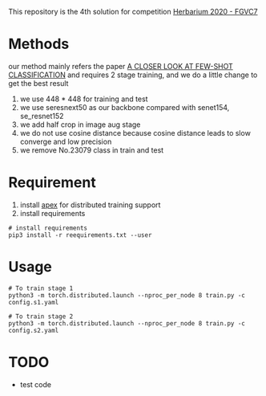 This repository is the 4th solution for competition [Herbarium 2020 - FGVC7](https://www.kaggle.com/c/herbarium-2020-fgvc7/overview)
# Methods
our method mainly refers the paper [A CLOSER LOOK AT FEW-SHOT CLASSIFICATION](https://arxiv.org/pdf/1904.04232.pdf) and requires 2 stage training, and we do a little change to get the best result
1. we use 448 * 448 for training and test
2. we use seresnext50 as our backbone compared with senet154, se_resnet152
3. we add half crop in image aug stage
4. we do not use cosine distance because cosine distance leads to slow converge  and low precision 
5. we remove No.23079 class in train and test

# Requirement
1. install [apex](https://github.com/NVIDIA/apex) for distributed training support
2. install requirements
```angular2
# install requirements
pip3 install -r reequirements.txt --user
```
# Usage

```
# To train stage 1
python3 -m torch.distributed.launch --nproc_per_node 8 train.py -c config.s1.yaml

# To train stage 2
python3 -m torch.distributed.launch --nproc_per_node 8 train.py -c config.s2.yaml
```

# TODO
* test code
